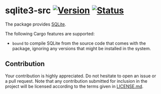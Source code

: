 # sqlite3-src [![Version][version-img]][version-url] [![Status][status-img]][status-url]

The package provides [SQLite][1].

The following Cargo features are supported:

* `bound` to compile SQLite from the source code that comes with the package,
  ignoring any versions that might be installed in the system.

## Contribution

Your contribution is highly appreciated. Do not hesitate to open an issue or a
pull request. Note that any contribution submitted for inclusion in the project
will be licensed according to the terms given in [LICENSE.md](LICENSE.md).

[1]: https://sqlite.org

[status-img]: https://travis-ci.org/stainless-steel/sqlite3-src.svg?branch=master
[status-url]: https://travis-ci.org/stainless-steel/sqlite3-src
[version-img]: https://img.shields.io/crates/v/sqlite3-src.svg
[version-url]: https://crates.io/crates/sqlite3-src
